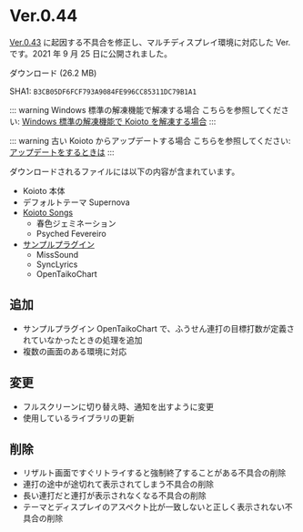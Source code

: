 # Ver.0.44

[Ver.0.43](./ver.0.43.html) に起因する不具合を修正し、マルチディスプレイ環境に対応した Ver. です。2021 年 9 月 25 日に公開されました。

<Download link="/files/Koioto-Ver.0.44.zip" label="Ver.0.44">ダウンロード (26.2 MB)</Download>

SHA1: `B3CB05DF6FCF793A9084FE996CC85311DC79B1A1`

::: warning Windows 標準の解凍機能で解凍する場合
こちらを参照してください: [Windows 標準の解凍機能で Koioto を解凍する場合](/unzip.html)
:::

::: warning 古い Koioto からアップデートする場合
こちらを参照してください: [アップデートをするときは](/update.html)
:::

ダウンロードされるファイルには以下の内容が含まれています。

- Koioto 本体
- デフォルトテーマ Supernova
- [Koioto Songs](/features/koioto-songs.html)
  - 春色ジェミネーション
  - Psyched Fevereiro
- [サンプルプラグイン](/plugin/samples.html)
  - MissSound
  - SyncLyrics
  - OpenTaikoChart

## 追加

- サンプルプラグイン OpenTaikoChart で、ふうせん連打の目標打数が定義されていなかったときの処理を追加
- 複数の画面のある環境に対応

## 変更

- フルスクリーンに切り替え時、通知を出すように変更
- 使用しているライブラリの更新

## 削除

- リザルト画面ですぐリトライすると強制終了することがある不具合の削除
- 連打の途中が途切れて表示されてしまう不具合の削除
- 長い連打だと連打が表示されなくなる不具合の削除
- テーマとディスプレイのアスペクト比が一致しないと正しく表示されない不具合の削除